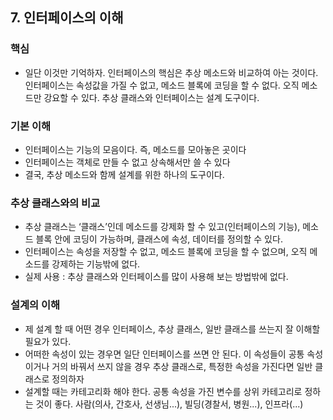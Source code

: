 ## 7. 인터페이스의 이해

### 핵심
- 일단 이것만 기억하자. 인터페이스의 핵심은 추상 메소드와 비교하여 아는 것이다. 인터페이스는 속성값을 가질 수 없고, 메소드 블록에 코딩을 할 수 없다. 오직 메소드만 강요할 수 있다. 추상 클래스와 인터페이스는 설계 도구이다.

### 기본 이해

- 인터페이스는 기능의 모음이다. 즉, 메소드를 모아놓은 곳이다
- 인터페이스는 객체로 만들 수 없고 상속해서만 쓸 수 있다
- 결국, 추상 메소드와 함께 설계를 위한 하나의 도구이다.

### 추상 클래스와의 비교
- 추상 클래스는 ‘클래스’인데 메소드를 강제화 할 수 있고(인터페이스의 기능), 메소드 블록 안에 코딩이 가능하며, 클래스에 속성, 데이터를 정의할 수 있다.
- 인터페이스는 속성을 저장할 수 없고, 메소드 블록에 코딩을 할 수 없으며, 오직 메소드를 강제하는 기능밖에 없다.
- 실제 사용 : 추상 클래스와 인터페이스를 많이 사용해 보는 방법밖에 없다.


### 설계의 이해
- 제 설계 할 때 어떤 경우 인터페이스, 추상 클래스, 일반 클래스를 쓰는지 잘 이해할 필요가 있다.
- 어떠한 속성이 있는 경우면 일단 인터페이스를 쓰면 안 된다. 이 속성들이 공통 속성이거나 거의 바꿔서 쓰지 않을 경우 추상 클래스로, 특정한 속성을 가진다면 일반 클래스로 정의하자
- 설계할 때는 카테고리화 해야 한다. 공통 속성을 가진 변수를 상위 카테고리로 정하는 것이 좋다. 사람(의사, 간호사, 선생님...), 빌딩(경찰서, 병원...), 인프라(...)
